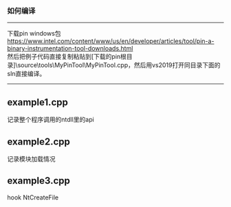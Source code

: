 ### 如何编译
****

下载pin windows包  
https://www.intel.com/content/www/us/en/developer/articles/tool/pin-a-binary-instrumentation-tool-downloads.html  
然后把例子代码直接复制粘贴到[下载的pin根目录]\source\tools\MyPinTool\MyPinTool.cpp，然后用vs2019打开同目录下面的sln直接编译。

****
## example1.cpp
记录整个程序调用的ntdll里的api

## example2.cpp
记录模块加载情况

## example3.cpp
hook NtCreateFile
